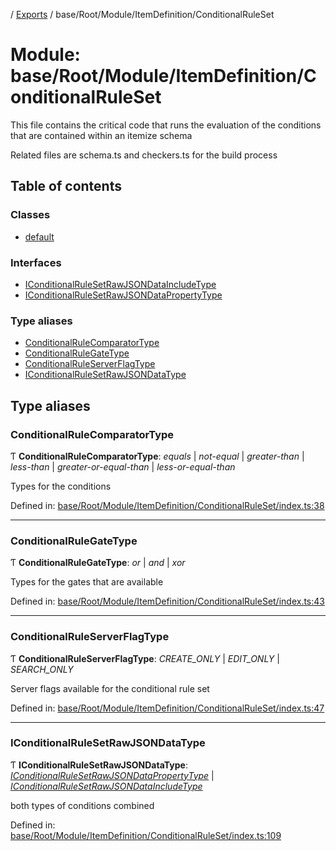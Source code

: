 [](../README.md) / [Exports](../modules.md) / base/Root/Module/ItemDefinition/ConditionalRuleSet

# Module: base/Root/Module/ItemDefinition/ConditionalRuleSet

This file contains the critical code that runs the evaluation of the conditions
that are contained within an itemize schema

Related files are schema.ts and checkers.ts for the build process

## Table of contents

### Classes

- [default](../classes/base_root_module_itemdefinition_conditionalruleset.default.md)

### Interfaces

- [IConditionalRuleSetRawJSONDataIncludeType](../interfaces/base_root_module_itemdefinition_conditionalruleset.iconditionalrulesetrawjsondataincludetype.md)
- [IConditionalRuleSetRawJSONDataPropertyType](../interfaces/base_root_module_itemdefinition_conditionalruleset.iconditionalrulesetrawjsondatapropertytype.md)

### Type aliases

- [ConditionalRuleComparatorType](base_root_module_itemdefinition_conditionalruleset.md#conditionalrulecomparatortype)
- [ConditionalRuleGateType](base_root_module_itemdefinition_conditionalruleset.md#conditionalrulegatetype)
- [ConditionalRuleServerFlagType](base_root_module_itemdefinition_conditionalruleset.md#conditionalruleserverflagtype)
- [IConditionalRuleSetRawJSONDataType](base_root_module_itemdefinition_conditionalruleset.md#iconditionalrulesetrawjsondatatype)

## Type aliases

### ConditionalRuleComparatorType

Ƭ **ConditionalRuleComparatorType**: *equals* \| *not-equal* \| *greater-than* \| *less-than* \| *greater-or-equal-than* \| *less-or-equal-than*

Types for the conditions

Defined in: [base/Root/Module/ItemDefinition/ConditionalRuleSet/index.ts:38](https://github.com/onzag/itemize/blob/28218320/base/Root/Module/ItemDefinition/ConditionalRuleSet/index.ts#L38)

___

### ConditionalRuleGateType

Ƭ **ConditionalRuleGateType**: *or* \| *and* \| *xor*

Types for the gates that are available

Defined in: [base/Root/Module/ItemDefinition/ConditionalRuleSet/index.ts:43](https://github.com/onzag/itemize/blob/28218320/base/Root/Module/ItemDefinition/ConditionalRuleSet/index.ts#L43)

___

### ConditionalRuleServerFlagType

Ƭ **ConditionalRuleServerFlagType**: *CREATE_ONLY* \| *EDIT_ONLY* \| *SEARCH_ONLY*

Server flags available for the conditional rule set

Defined in: [base/Root/Module/ItemDefinition/ConditionalRuleSet/index.ts:47](https://github.com/onzag/itemize/blob/28218320/base/Root/Module/ItemDefinition/ConditionalRuleSet/index.ts#L47)

___

### IConditionalRuleSetRawJSONDataType

Ƭ **IConditionalRuleSetRawJSONDataType**: [*IConditionalRuleSetRawJSONDataPropertyType*](../interfaces/base_root_module_itemdefinition_conditionalruleset.iconditionalrulesetrawjsondatapropertytype.md) \| [*IConditionalRuleSetRawJSONDataIncludeType*](../interfaces/base_root_module_itemdefinition_conditionalruleset.iconditionalrulesetrawjsondataincludetype.md)

both types of conditions combined

Defined in: [base/Root/Module/ItemDefinition/ConditionalRuleSet/index.ts:109](https://github.com/onzag/itemize/blob/28218320/base/Root/Module/ItemDefinition/ConditionalRuleSet/index.ts#L109)
